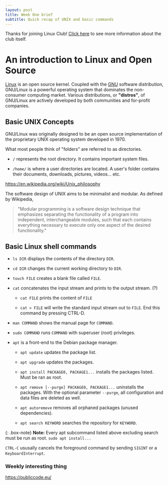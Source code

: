 ```yaml
---
layout: post
title: Week One brief
subtitle: Quick recap of UNIX and basic commands
---
```


Thanks for joining Linux Club! [Click here](/twlinux/about/) to see more information about the club itself.

# An introduction to Linux and Open Source

[Linux](https://www.linux.com/what-is-linux) is an open source kernel. Coupled with the [GNU](https://www.gnu.org/) software distribution, GNU/Linux is a powerful operating system that dominates the non-consumer computing market. Various distributions, or **"distros"**, of GNU/Linux are actively developed by both communities and for-profit companies. 

## Basic UNIX Concepts

GNU/Linux was originally designed to be an open source implementation of the proprietary UNIX operating system developed in 1970. 

What most people think of "folders" are referred to as directories.

- `/` represents the root directory. It contains important system files.

- `/home/` is where a user directories are located. A user's folder contains their documents, downloads, pictures, videos... etc. 

<https://en.wikipedia.org/wiki/Unix_philosophy>

The software design of UNIX aims to be minimalist and modular. As defined by Wikipedia, 

>"Modular programming is a software design technique that emphasizes separating the functionality of a program into independent, interchangeable modules, such that each contains everything necessary to execute only one aspect of the desired functionality." 

## Basic Linux shell commands

- `ls DIR` displays the contents of the directory `DIR`.

- `cd DIR` changes the current working directory to `DIR`.

- `touch FILE` creates a blank file called `FILE`.

- `cat` concatenates the input stream and prints to the output stream. (?)

    - `cat FILE` prints the content of `FILE`

    - `cat > FILE` will write the standard input stream out to `FILE`. End this command by pressing CTRL-D.

- `man COMMAND` shows the manual page for `COMMAND`.

- `sudo COMMAND` runs `COMMAND` with superuser (root) privileges. 

- `apt` is a front-end to the Debian package manager. 

    - `apt update` updates the package list.

    - `apt upgrade` updates the packages. 

    - `apt install PACKAGE0, PACKAGE1...` installs the packages listed. Must be ran as root.

    - `apt remove [--purge] PACKAGE0, PACKAGE1...` uninstalls the packages. With the optional parameter `--purge`, all configuration and data files are deleted as well.

    - `apt autoremove` removes all orphaned packages (unused dependencies).

    - `apt search KEYWORD` searches the repository for `KEYWORD`.

{: .box-note}
**Note:** Every apt subcommand listed above excluding search must be run as root. `sudo apt install...`

`CTRL-C` ususally cancels the foreground command by sending `SIGINT` or a `KeyboardInterrupt`.

### Weekly interesting thing

<https://publiccode.eu/>
